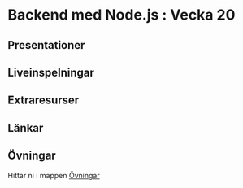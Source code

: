 # Backend med Node.js : Vecka 20

## Presentationer

## Liveinspelningar

## Extraresurser

## Länkar

## Övningar
Hittar ni i mappen [Övningar]('./Övningar')

